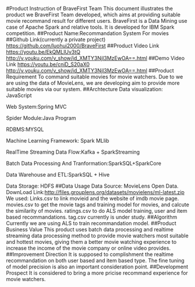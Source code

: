 #Product Instruction of BraveFirst Team
This document illustrates the product we BraveFirst Team developed, which aims at providing suitable movie recommand result for different users.
BraveFirst is a Data Mining use case of  Apache Spark and relative tools. 
It is developed for IBM Spark competition.
##Product Name:Recommandation System For movies
##Github Link(currently a private project)
https://github.com/luohui2000/BraveFirst
##Product Video Link
https://youtu.be/EkQMLIUv3tQ
http://v.youku.com/v_show/id_XMTY3NjI3MzEwOA==.html
##Demo Video Link
https://youtu.be/cniD_S20aX0
http://v.youku.com/v_show/id_XMTY3NjI3MzEwOA==.html
##Product Requirement
To command suitable movies for movie watchers. Due to we are using the data of MovieLens, we are developing aim to provide more suitable movies via our system.
##Archtecture
Data visualization: JavaScript

Web System:Spring MVC

Spider Module:Java Program

RDBMS:MYSQL

Machine Learning Framework: Spark MLlib

RealTime Streaming Data Flow:Kafka + SparkStreaming

Batch Data Processing And Tranformation:SparkSQL+SparkCore

Data Warehouse and ETL:SparkSQL + Hive

Data Storage: HDFS
##Data Usage
Data Source: MovieLens Open Data.
DownLoad Link:http://files.grouplens.org/datasets/movielens/ml-latest.zip
We used:
Links.csv to link movieid and the website of imdb movie page.
movies.csv to get the movie tags and training model for movies, and calcute the similarity of movies.
ratings.csv to do ALS model training, user and item based recommandations.
tag.csv currently is under study.
##Algorithm
Currently we are using ALS to train recommandation model.
##Product Business Value
This product uses batch data processing and realtime streaming data processing method to provide movie watchers most suitable and hottest movies, giving them a better movie watching experience to increase the income of the movie company or online video provides.
##Improvement Direction
It is supposed to complishment the realtime recommandation on both user based and item based type. The fine tuning of model precision is also an important consideration point.
##Development Prospect
It is considered to bring a more pricise recommand experience for movie watchers.